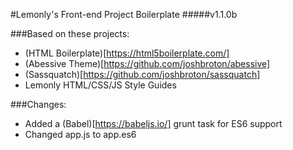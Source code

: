 #Lemonly's Front-end Project Boilerplate
#####v1.1.0b

###Based on these projects:
* (HTML Boilerplate)[https://html5boilerplate.com/]
* (Abessive Theme)[https://github.com/joshbroton/abessive]
* (Sassquatch)[https://github.com/joshbroton/sassquatch]
* Lemonly HTML/CSS/JS Style Guides


###Changes:
* Added a (Babel)[https://babeljs.io/] grunt task for ES6 support
* Changed app.js to app.es6
